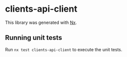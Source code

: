 # clients-api-client

This library was generated with [Nx](https://nx.dev).

## Running unit tests

Run `nx test clients-api-client` to execute the unit tests.
